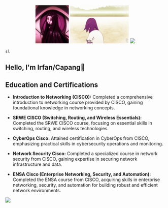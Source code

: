 <div align="center">
  <img src="/img/giphy.gif" width="105" height="120">
  <img src="/img/senjou.gif" width="185" height="120">
  <img src="https://1.gravatar.com/avatar/41887236d026218e4cabee59e46e1be16fa4ebeb3614acc0e1475f03fabf74cb?size=120">
</div>

```bash
sl
```

## Hello, I'm Irfan/Capang👋

## Education and Certifications

- **Introduction to Networking (CISCO):** Completed a comprehensive introduction to networking course provided by CISCO, gaining foundational knowledge in networking concepts.

- **SRWE CISCO (Switching, Routing, and Wireless Essentials):** Completed the SRWE CISCO course, focusing on essential skills in switching, routing, and wireless technologies.

- **CyberOps Cisco:** Attained certification in CyberOps from CISCO, emphasizing practical skills in cybersecurity operations and monitoring.

- **Network Security Cisco:** Completed a specialized course in network security from CISCO, gaining expertise in securing network infrastructure and data.

- **ENSA Cisco (Enterprise Networking, Security, and Automation):** Completed the ENSA course from CISCO, acquiring skills in enterprise networking, security, and automation for building robust and efficient network environments.




[<img src="https://img.shields.io/badge/linkedin-%230077B5.svg?&style=for-the-badge&logo=linkedin&logoColor=white" />](https://www.linkedin.com/in/gnapaC/)
